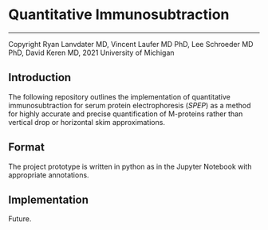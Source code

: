 # Quantitative Immunosubtraction
---
Copyright Ryan Lanvdater MD, Vincent Laufer MD PhD, Lee Schroeder MD PhD, David Keren MD, 2021
University of Michigan

## Introduction
The following repository outlines the implementation of quantitative immunosubtraction for serum protein electrophoresis (*SPEP*) as a method for highly accurate and precise quantification of M-proteins rather than vertical drop or horizontal skim approximations. 

## Format
The project prototype is written in python as in the Jupyter Notebook with appropriate annotations.

## Implementation
Future.
